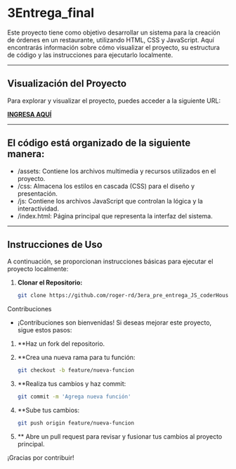 # 3Entrega_final

Este proyecto tiene como objetivo desarrollar un sistema para la creación de órdenes en un restaurante, utilizando HTML, CSS y JavaScript. Aquí encontrarás información sobre cómo visualizar el proyecto, su estructura de código y las instrucciones para ejecutarlo localmente.



---

## Visualización del Proyecto

Para explorar y visualizar el proyecto, puedes acceder a la siguiente URL:

[**INGRESA AQUÍ**](https://marvelous-blancmange-16d6e1.netlify.app/) 

---

## El código está organizado de la siguiente manera:

- /assets: Contiene los archivos multimedia y recursos utilizados en el proyecto.
- /css: Almacena los estilos en cascada (CSS) para el diseño y presentación.
- /js: Contiene los archivos JavaScript que controlan la lógica y la interactividad.
- /index.html: Página principal que representa la interfaz del sistema.



---

## Instrucciones de Uso

A continuación, se proporcionan instrucciones básicas para ejecutar el proyecto localmente:

1. **Clonar el Repositorio:**
   ```bash
   git clone https://github.com/roger-rd/3era_pre_entrega_JS_coderHouse.git


Contribuciones
- ¡Contribuciones son bienvenidas! Si deseas mejorar este proyecto, sigue estos pasos:

1. **Haz un fork del repositorio.

2. **Crea una nueva rama para tu función:
    ```bash
    git checkout -b feature/nueva-funcion

3. **Realiza tus cambios y haz commit:
    ```bash
    git commit -m 'Agrega nueva función'

4. **Sube tus cambios:
    ```bash
    git push origin feature/nueva-funcion

5. ** Abre un pull request para revisar y fusionar tus cambios al proyecto principal.

¡Gracias por contribuir!







